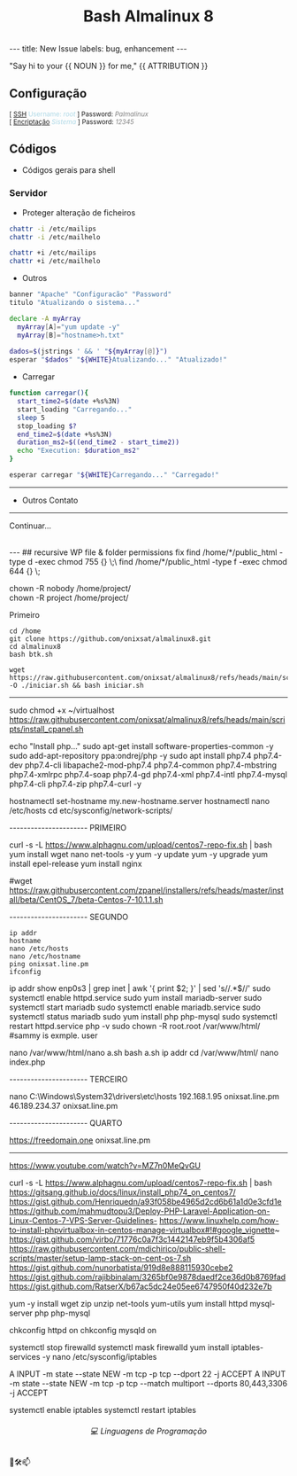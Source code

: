 <h1 align="center">Bash Almalinux 8</h1>
<h6 align="center"></h6>
---
title: New Issue
labels: bug, enhancement
---
<!--#
NOUN=mother
ATTRIBUTION=Mark Wahlberg
$-->

"Say hi to your {{ NOUN }} for me," {{ ATTRIBUTION }}
<!-- CONFIGURAÇÃO -->
## Configuração
<sub>[ [SSH](root) <span style="color:lightblue">Username: *root*</span> ] Password: <span style="color:gray">*Palmalinux*</span></sub>\
<sup>[ [Encriptação](root) <span style="color:lightblue">*Sistema*</span> ] Password: <span style="color:gray">*12345*</span></sup>

<!-- códigos -->
## Códigos
* Códigos gerais para shell

### Servidor
* Proteger alteração de ficheiros
```bash
chattr -i /etc/mailips
chattr -i /etc/mailhelo

chattr +i /etc/mailips
chattr +i /etc/mailhelo
```

* Outros

```bash
banner "Apache" "Configuracão" "Password"
titulo "Atualizando o sistema..."

declare -A myArray
  myArray[A]="yum update -y"
  myArray[B]="hostname>h.txt"
  
dados=$(jstrings ' && ' "${myArray[@]}")
esperar "$dados" "${WHITE}Atualizando..." "Atualizado!"
```

* Carregar
```bash
function carregar(){
  start_time2=$(date +%s%3N)
  start_loading "Carregando..."
  sleep 5
  stop_loading $?
  end_time2=$(date +%s%3N)
  duration_ms2=$((end_time2 - start_time2))
  echo "Execution: $duration_ms2"
}

esperar carregar "${WHITE}Carregando..." "Carregado!"
```
---

* Outros
 Contato
----
Continuar...

<br>
---
## recursive WP file & folder permissions fix
find /home/*/public_html -type d -exec chmod 755 {} \;\
find /home/*/public_html -type f -exec chmod 644 {} \;


chown -R nobody /home/project/ \
chown -R project /home/project/







Primeiro

``` Iniciar
cd /home
git clone https://github.com/onixsat/almalinux8.git
cd almalinux8
bash btk.sh

wget https://raw.githubusercontent.com/onixsat/almalinux8/refs/heads/main/scripts/iniciar.sh -O ./iniciar.sh && bash iniciar.sh
```
-----------------------------------
 sudo chmod +x ~/virtualhost
https://raw.githubusercontent.com/onixsat/almalinux8/refs/heads/main/scripts/install_cpanel.sh

echo "Install php..."
sudo apt-get install software-properties-common -y
sudo add-apt-repository ppa:ondrej/php -y
sudo apt install php7.4 php7.4-dev php7.4-cli libapache2-mod-php7.4 php7.4-common php7.4-mbstring php7.4-xmlrpc php7.4-soap php7.4-gd php7.4-xml php7.4-intl php7.4-mysql php7.4-cli php7.4-zip php7.4-curl -y

hostnamectl set-hostname my.new-hostname.server
hostnamectl
nano /etc/hosts
cd etc/sysconfig/network-scripts/

---------------------- PRIMEIRO

curl -s -L https://www.alphagnu.com/upload/centos7-repo-fix.sh | bash
yum install wget nano net-tools -y
yum -y update
yum -y upgrade
yum install epel-release
yum install nginx

#wget https://raw.githubusercontent.com/zpanel/installers/refs/heads/master/install/beta/CentOS_7/beta-Centos-7-10.1.1.sh

---------------------- SEGUNDO

    ip addr
    hostname
    nano /etc/hosts
    nano /etc/hostname 
    ping onixsat.line.pm
    ifconfig
   ip addr show enp0s3 | grep inet | awk '{ print $2; }' | sed 's/\/.*$//'
   sudo systemctl enable httpd.service
   sudo yum install mariadb-server
   sudo systemctl start mariadb
   sudo systemctl enable mariadb.service
   sudo systemctl status mariadb
   sudo yum install php php-mysql
   sudo systemctl restart httpd.service
   php -v
   sudo chown -R root.root /var/www/html/ #sammy is exmple. user 
   
nano /var/www/html/nano a.sh
bash a.sh 
 ip addr
  cd /var/www/html/
  nano index.php 
 

---------------------- TERCEIRO

nano C:\Windows\System32\drivers\etc\hosts
192.168.1.95	onixsat.line.pm
46.189.234.37 	onixsat.line.pm


---------------------- QUARTO


https://freedomain.one
onixsat.line.pm

----------------------------------
https://www.youtube.com/watch?v=MZ7n0MeQvGU

curl -s -L https://www.alphagnu.com/upload/centos7-repo-fix.sh | bash
https://gitsang.github.io/docs/linux/install_php74_on_centos7/
https://gist.github.com/Henriquedn/a93f058be4965d2cd6b61a1d0e3cfd1e
https://github.com/mahmudtopu3/Deploy-PHP-Laravel-Application-on-Linux-Centos-7-VPS-Server-Guidelines-
https://www.linuxhelp.com/how-to-install-phpvirtualbox-in-centos-manage-virtualbox#!#google_vignette~
https://gist.github.com/virbo/71776c0a7f3c1442147eb9f5b4306af5
https://raw.githubusercontent.com/mdichirico/public-shell-scripts/master/setup-lamp-stack-on-cent-os-7.sh
https://gist.github.com/nunorbatista/919d8e888115930cebe2
https://gist.github.com/rajibbinalam/3265bf0e9878daedf2ce36d0b8769fad
https://gist.github.com/RatserX/b67ac5dc24e05ee6747950f40d232e7b



yum -y install wget zip unzip net-tools yum-utils
yum install httpd mysql-server php php-mysql

chkconfig httpd on
chkconfig mysqld on

systemctl stop firewalld
systemctl mask firewalld
yum install iptables-services -y
nano /etc/sysconfig/iptables

A INPUT -m state --state NEW -m tcp -p tcp --dport 22 -j ACCEPT
A INPUT -m state --state NEW -m tcp -p tcp --match multiport --dports 80,443,3306 -j ACCEPT

systemctl enable iptables
systemctl restart iptables
<h6 align="center">💻 Linguagens de Programação</h6>
🚀🛠️📫
